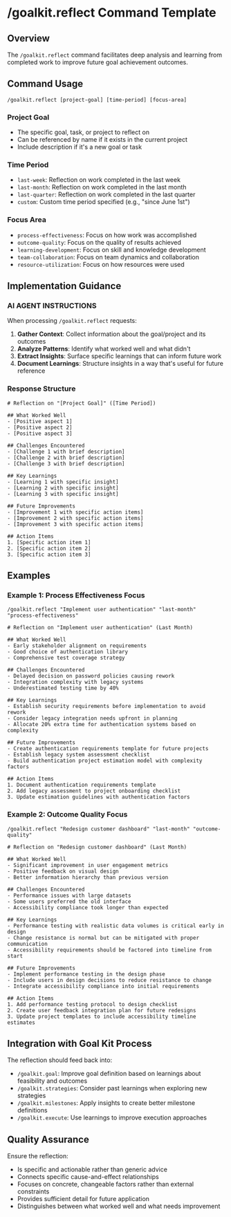 # /goalkit.reflect Command Template

## Overview

The `/goalkit.reflect` command facilitates deep analysis and learning from completed work to improve future goal achievement outcomes.

## Command Usage

```
/goalkit.reflect [project-goal] [time-period] [focus-area]
```

### Project Goal
- The specific goal, task, or project to reflect on
- Can be referenced by name if it exists in the current project
- Include description if it's a new goal or task

### Time Period
- `last-week`: Reflection on work completed in the last week
- `last-month`: Reflection on work completed in the last month
- `last-quarter`: Reflection on work completed in the last quarter
- `custom`: Custom time period specified (e.g., "since June 1st")

### Focus Area
- `process-effectiveness`: Focus on how work was accomplished
- `outcome-quality`: Focus on the quality of results achieved
- `learning-development`: Focus on skill and knowledge development
- `team-collaboration`: Focus on team dynamics and collaboration
- `resource-utilization`: Focus on how resources were used

## Implementation Guidance

### AI AGENT INSTRUCTIONS

When processing `/goalkit.reflect` requests:

1. **Gather Context**: Collect information about the goal/project and its outcomes
2. **Analyze Patterns**: Identify what worked well and what didn't
3. **Extract Insights**: Surface specific learnings that can inform future work
4. **Document Learnings**: Structure insights in a way that's useful for future reference

### Response Structure

```
# Reflection on "[Project Goal]" ([Time Period])

## What Worked Well
- [Positive aspect 1]
- [Positive aspect 2]
- [Positive aspect 3]

## Challenges Encountered
- [Challenge 1 with brief description]
- [Challenge 2 with brief description]
- [Challenge 3 with brief description]

## Key Learnings
- [Learning 1 with specific insight]
- [Learning 2 with specific insight]
- [Learning 3 with specific insight]

## Future Improvements
- [Improvement 1 with specific action items]
- [Improvement 2 with specific action items]
- [Improvement 3 with specific action items]

## Action Items
1. [Specific action item 1]
2. [Specific action item 2]
3. [Specific action item 3]
```

## Examples

### Example 1: Process Effectiveness Focus
```
/goalkit.reflect "Implement user authentication" "last-month" "process-effectiveness"

# Reflection on "Implement user authentication" (Last Month)

## What Worked Well
- Early stakeholder alignment on requirements
- Good choice of authentication library
- Comprehensive test coverage strategy

## Challenges Encountered
- Delayed decision on password policies causing rework
- Integration complexity with legacy systems
- Underestimated testing time by 40%

## Key Learnings
- Establish security requirements before implementation to avoid rework
- Consider legacy integration needs upfront in planning
- Allocate 20% extra time for authentication systems based on complexity

## Future Improvements
- Create authentication requirements template for future projects
- Establish legacy system assessment checklist
- Build authentication project estimation model with complexity factors

## Action Items
1. Document authentication requirements template
2. Add legacy assessment to project onboarding checklist
3. Update estimation guidelines with authentication factors
```

### Example 2: Outcome Quality Focus
```
/goalkit.reflect "Redesign customer dashboard" "last-month" "outcome-quality"

# Reflection on "Redesign customer dashboard" (Last Month)

## What Worked Well
- Significant improvement in user engagement metrics
- Positive feedback on visual design
- Better information hierarchy than previous version

## Challenges Encountered
- Performance issues with large datasets
- Some users preferred the old interface
- Accessibility compliance took longer than expected

## Key Learnings
- Performance testing with realistic data volumes is critical early in design
- Change resistance is normal but can be mitigated with proper communication
- Accessibility requirements should be factored into timeline from start

## Future Improvements
- Implement performance testing in the design phase
- Include users in design decisions to reduce resistance to change
- Integrate accessibility compliance into initial requirements

## Action Items
1. Add performance testing protocol to design checklist
2. Create user feedback integration plan for future redesigns
3. Update project templates to include accessibility timeline estimates
```

## Integration with Goal Kit Process

The reflection should feed back into:
- `/goalkit.goal`: Improve goal definition based on learnings about feasibility and outcomes
- `/goalkit.strategies`: Consider past learnings when exploring new strategies
- `/goalkit.milestones`: Apply insights to create better milestone definitions
- `/goalkit.execute`: Use learnings to improve execution approaches

## Quality Assurance

Ensure the reflection:
- Is specific and actionable rather than generic advice
- Connects specific cause-and-effect relationships
- Focuses on concrete, changeable factors rather than external constraints
- Provides sufficient detail for future application
- Distinguishes between what worked well and what needs improvement